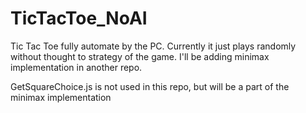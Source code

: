 # TicTacToe_NoAI
Tic Tac Toe fully automate by the PC. Currently it just plays randomly without thought to strategy of the game. 
I'll be adding minimax implementation in another repo.

GetSquareChoice.js is not used in this repo, but will be a part of the minimax implementation
